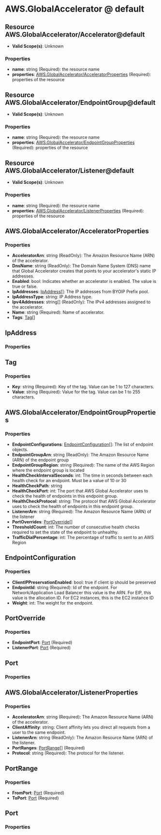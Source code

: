 # AWS.GlobalAccelerator @ default

## Resource AWS.GlobalAccelerator/Accelerator@default
* **Valid Scope(s)**: Unknown
### Properties
* **name**: string (Required): the resource name
* **properties**: [AWS.GlobalAccelerator/AcceleratorProperties](#awsglobalacceleratoracceleratorproperties) (Required): properties of the resource

## Resource AWS.GlobalAccelerator/EndpointGroup@default
* **Valid Scope(s)**: Unknown
### Properties
* **name**: string (Required): the resource name
* **properties**: [AWS.GlobalAccelerator/EndpointGroupProperties](#awsglobalacceleratorendpointgroupproperties) (Required): properties of the resource

## Resource AWS.GlobalAccelerator/Listener@default
* **Valid Scope(s)**: Unknown
### Properties
* **name**: string (Required): the resource name
* **properties**: [AWS.GlobalAccelerator/ListenerProperties](#awsglobalacceleratorlistenerproperties) (Required): properties of the resource

## AWS.GlobalAccelerator/AcceleratorProperties
### Properties
* **AcceleratorArn**: string (ReadOnly): The Amazon Resource Name (ARN) of the accelerator.
* **DnsName**: string (ReadOnly): The Domain Name System (DNS) name that Global Accelerator creates that points to your accelerator's static IP addresses.
* **Enabled**: bool: Indicates whether an accelerator is enabled. The value is true or false.
* **IpAddresses**: [IpAddress](#ipaddress)[]: The IP addresses from BYOIP Prefix pool.
* **IpAddressType**: string: IP Address type.
* **Ipv4Addresses**: string[] (ReadOnly): The IPv4 addresses assigned to the accelerator.
* **Name**: string (Required): Name of accelerator.
* **Tags**: [Tag](#tag)[]

## IpAddress
### Properties

## Tag
### Properties
* **Key**: string (Required): Key of the tag. Value can be 1 to 127 characters.
* **Value**: string (Required): Value for the tag. Value can be 1 to 255 characters.

## AWS.GlobalAccelerator/EndpointGroupProperties
### Properties
* **EndpointConfigurations**: [EndpointConfiguration](#endpointconfiguration)[]: The list of endpoint objects.
* **EndpointGroupArn**: string (ReadOnly): The Amazon Resource Name (ARN) of the endpoint group
* **EndpointGroupRegion**: string (Required): The name of the AWS Region where the endpoint group is located
* **HealthCheckIntervalSeconds**: int: The time in seconds between each health check for an endpoint. Must be a value of 10 or 30
* **HealthCheckPath**: string
* **HealthCheckPort**: int: The port that AWS Global Accelerator uses to check the health of endpoints in this endpoint group.
* **HealthCheckProtocol**: string: The protocol that AWS Global Accelerator uses to check the health of endpoints in this endpoint group.
* **ListenerArn**: string (Required): The Amazon Resource Name (ARN) of the listener
* **PortOverrides**: [PortOverride](#portoverride)[]
* **ThresholdCount**: int: The number of consecutive health checks required to set the state of the endpoint to unhealthy.
* **TrafficDialPercentage**: int: The percentage of traffic to sent to an AWS Region

## EndpointConfiguration
### Properties
* **ClientIPPreservationEnabled**: bool: true if client ip should be preserved
* **EndpointId**: string (Required): Id of the endpoint. For Network/Application Load Balancer this value is the ARN.  For EIP, this value is the allocation ID.  For EC2 instances, this is the EC2 instance ID
* **Weight**: int: The weight for the endpoint.

## PortOverride
### Properties
* **EndpointPort**: [Port](#port) (Required)
* **ListenerPort**: [Port](#port) (Required)

## Port
### Properties

## AWS.GlobalAccelerator/ListenerProperties
### Properties
* **AcceleratorArn**: string (Required): The Amazon Resource Name (ARN) of the accelerator.
* **ClientAffinity**: string: Client affinity lets you direct all requests from a user to the same endpoint.
* **ListenerArn**: string (ReadOnly): The Amazon Resource Name (ARN) of the listener.
* **PortRanges**: [PortRange](#portrange)[] (Required)
* **Protocol**: string (Required): The protocol for the listener.

## PortRange
### Properties
* **FromPort**: [Port](#port) (Required)
* **ToPort**: [Port](#port) (Required)

## Port
### Properties

